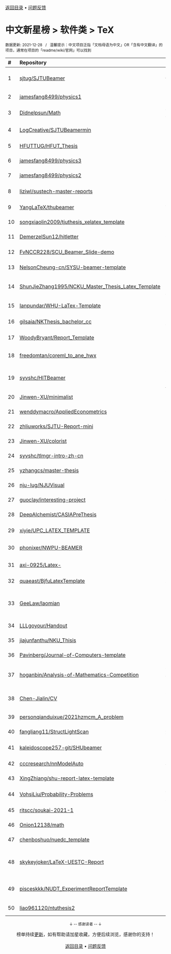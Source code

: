 <a href="https://github.com/kon9chunkit/GitHub-Chinese-Top-Charts#github中文排行榜">返回目录</a> • <a href="/content/docs/feedback.md">问题反馈</a>

# 中文新星榜 > 软件类 > TeX
<sub>数据更新: 2021-12-28&nbsp;&nbsp;&nbsp;/&nbsp;&nbsp;&nbsp;温馨提示：中文项目泛指「文档母语为中文」OR「含有中文翻译」的项目，通常在项目的「readme/wiki/官网」可以找到</sub>

|#|Repository|Description|Stars|Updated|Created|
|:-|:-|:-|:-|:-|:-|
|1|[sjtug/SJTUBeamer](https://github.com/sjtug/SJTUBeamer)|上海交通大学 Beamer 模版   Beamer template for Shanghai Jiao Tong University|198|2021-12-24|2021-04-18|
|2|[jamesfang8499/physics1](https://github.com/jamesfang8499/physics1)|-|76|2021-12-17|2021-07-15|
|3|[Didnelpsun/Math](https://github.com/Didnelpsun/Math)|考研数学，数学一，包括高等数学、线性代数、概率统计|76|2021-12-11|2021-01-08|
|4|[LogCreative/SJTUBeamermin](https://github.com/LogCreative/SJTUBeamermin)|上海交通大学 LaTeX Beamer 幻灯片模板 - VI 最小工作集|57|2021-11-05|2021-03-15|
|5|[HFUTTUG/HFUT_Thesis](https://github.com/HFUTTUG/HFUT_Thesis)|LaTeX Thesis Template for Hefei University of Technology|39|2021-08-31|2021-05-17|
|6|[jamesfang8499/physics3](https://github.com/jamesfang8499/physics3)|-|30|2021-12-17|2021-07-15|
|7|[jamesfang8499/physics2](https://github.com/jamesfang8499/physics2)|-|28|2021-12-17|2021-07-15|
|8|[liziwl/sustech-master-reports](https://github.com/liziwl/sustech-master-reports)|南方科技大学硕士开题报告、年度考核报告 （中/英）|21|2021-12-16|2021-05-18|
|9|[YangLaTeX/thubeamer](https://github.com/YangLaTeX/thubeamer)|A Beamer Theme for Tsinghua University (THU).|19|2021-11-16|2021-07-07|
|10|[songxiaolin2009/tjuthesis_xelatex_template](https://github.com/songxiaolin2009/tjuthesis_xelatex_template)|Thesis Template in Tianjin University compiled with XeLaTeX|18|2021-12-10|2021-07-01|
|11|[DemerzelSun12/hitletter](https://github.com/DemerzelSun12/hitletter)|一个简单的哈工大信纸模板|17|2021-12-15|2021-03-07|
|12|[FvNCCR228/SCU_Beamer_Slide-demo](https://github.com/FvNCCR228/SCU_Beamer_Slide-demo)|四川大学非官方Beamer模板   Unofficial Beamer Template for Sichuan University|13|2021-12-08|2021-12-02|
|13|[NelsonCheung-cn/SYSU-beamer-template](https://github.com/NelsonCheung-cn/SYSU-beamer-template)|a beamer template for sysu|11|2021-12-19|2021-06-16|
|14|[ShunJieZhang1995/NCKU_Master_Thesis_Latex_Template](https://github.com/ShunJieZhang1995/NCKU_Master_Thesis_Latex_Template)|National Cheng Kung University (NCKU) Thesis Template in LaTex.   國立成功大學碩士用畢業論文LaTex模版|11|2021-06-19|2021-02-21|
|15|[Ianpundar/WHU-LaTex-Template](https://github.com/Ianpundar/WHU-LaTex-Template)|-|10|2021-12-13|2021-10-11|
|16|[gilsaia/NKThesis_bachelor_cc](https://github.com/gilsaia/NKThesis_bachelor_cc)|南开计算机学院本科生毕设模板 根据硕士/博士模板修改而来|10|2021-06-11|2021-03-05|
|17|[WoodyBryant/Report_Template](https://github.com/WoodyBryant/Report_Template)|Report_Template|9|2021-11-05|2021-09-19|
|18|[freedomtan/coreml_to_ane_hwx](https://github.com/freedomtan/coreml_to_ane_hwx)|a quick and dirty little program to convert Apple CoreML model to ANE hwx file|9|2021-07-19|2021-05-25|
|19|[syvshc/HITBeamer](https://github.com/syvshc/HITBeamer)|基于 THU-Beamer-Theme (https://github.com/Trinkle23897/THU-Beamer-Theme) 删删改改而成的 :bug:|9|2021-11-17|2021-05-17|
|20|[Jinwen-XU/minimalist](https://github.com/Jinwen-XU/minimalist)|-|8|2021-12-16|2021-03-10|
|21|[wenddymacro/AppliedEconometrics](https://github.com/wenddymacro/AppliedEconometrics)|Stata、计量经济学、DSGE|7|2021-10-28|2021-08-29|
|22|[zhliuworks/SJTU-Report-mini](https://github.com/zhliuworks/SJTU-Report-mini)|:memo:  SJTU 中文简约 LaTeX 报告模板|7|2021-06-07|2021-06-07|
|23|[Jinwen-XU/colorist](https://github.com/Jinwen-XU/colorist)|-|7|2021-12-17|2021-03-10|
|24|[syvshc/tlmgr-intro-zh-cn](https://github.com/syvshc/tlmgr-intro-zh-cn)|关于 tlmgr 使用的简短的介绍. :heart:|7|2021-09-05|2021-03-06|
|25|[yzhangcs/master-thesis](https://github.com/yzhangcs/master-thesis)|基于树形条件随机场的高阶句法分析|7|2021-12-26|2021-02-01|
|26|[nju-lug/NJUVisual](https://github.com/nju-lug/NJUVisual)|实现南京大学标准配色方案和标识|5|2021-12-25|2021-11-21|
|27|[guoclay/interesting-project](https://github.com/guoclay/interesting-project)|一些有趣的项目|5|2021-09-30|2021-09-28|
|28|[DeepAlchemist/CASIAPreThesis](https://github.com/DeepAlchemist/CASIAPreThesis)|中科院自动化所博士中期考核 LaTeX 模板|5|2021-06-02|2021-06-02|
|29|[xiyie/UPC_LATEX_TEMPLATE](https://github.com/xiyie/UPC_LATEX_TEMPLATE)|中国石油大学（华东）控制科学与工程学院课题模板（不保证通用）|4|2021-10-01|2021-09-29|
|30|[phonixer/NWPU-BEAMER](https://github.com/phonixer/NWPU-BEAMER)|Latex-Beamer-ppt-NWPU-西北工业大学ppt模板-LaTex-Beamer|4|2021-08-25|2021-08-25|
|31|[axi-0925/Latex-](https://github.com/axi-0925/Latex-)|Latex中文简历，overleaf直接copy进行编辑|4|2021-06-19|2021-06-19|
|32|[quaeast/BjfuLatexTemplate](https://github.com/quaeast/BjfuLatexTemplate)|北京林业大学毕设模板2021|4|2021-06-03|2021-04-29|
|33|[GeeLaw/laomian](https://github.com/GeeLaw/laomian)|老面 (sourdough, lit. "old dough") is used as the starter for fermenting dough. This repository contains my digital 老面.|4|2021-12-08|2021-01-12|
|34|[LLLgoyour/Handout](https://github.com/LLLgoyour/Handout)|王一老师上课配套的讲义|3|2021-12-28|2021-11-20|
|35|[jiajunfanthu/NKU_Thisis](https://github.com/jiajunfanthu/NKU_Thisis)|南开人工智能学院毕业设计模板|3|2021-09-26|2021-09-26|
|36|[Pavinberg/Journal-of-Computers-template](https://github.com/Pavinberg/Journal-of-Computers-template)|计算机学报 LaTeX 模板|3|2021-07-11|2021-07-11|
|37|[hoganbin/Analysis-of-Mathematics-Competition](https://github.com/hoganbin/Analysis-of-Mathematics-Competition)|本文档是利用了latex中pdfpages包进行文档合并，包括了2009-2020年从第一届数学竞赛到第十二届所有预赛试题解析|3|2021-06-27|2021-06-27|
|38|[Chen-Jialin/CV](https://github.com/Chen-Jialin/CV)|基于 LaTeX 的个人中英简历。CV in Chinese and English version based on LaTeX.|3|2021-10-06|2021-06-23|
|39|[personqianduixue/2021hzmcm_A_problem](https://github.com/personqianduixue/2021hzmcm_A_problem)|2021华中赛 华中杯数学建模 A题|3|2021-06-08|2021-06-08|
|40|[fangliang11/StructLightScan](https://github.com/fangliang11/StructLightScan)|结构光三维扫描仪|3|2021-12-17|2021-01-13|
|41|[kaleidoscope257-git/SHUbeamer](https://github.com/kaleidoscope257-git/SHUbeamer)|SHUbeamer是为了帮助上海大学师生撰写演示文稿而编写的LaTex Beamer模版文件 |2|2021-12-01|2021-11-28|
|42|[cccresearch/nnModelAuto](https://github.com/cccresearch/nnModelAuto)|神經網路自動建模|2|2021-10-17|2021-09-26|
|43|[XingZhiang/shu-report-latex-template](https://github.com/XingZhiang/shu-report-latex-template)|shu的一些实验报告的latex模板|2|2021-09-24|2021-09-23|
|44|[VohsiLiu/Probability-Problems](https://github.com/VohsiLiu/Probability-Problems)|概率论与数理统计（浙大第四版）课后习题整理|2|2021-12-05|2021-09-10|
|45|[ritscc/soukai-2021-1](https://github.com/ritscc/soukai-2021-1)|2021年度春学期総会|2|2021-10-24|2021-09-09|
|46|[Onion12138/math](https://github.com/Onion12138/math)|上海初中数学讲义Latex版|2|2021-08-02|2021-07-14|
|47|[chenboshuo/nuedc_template](https://github.com/chenboshuo/nuedc_template)|全国大学生电子设计竞赛 latex 模板|2|2021-07-30|2021-06-26|
|48|[skykeyjoker/LaTeX-UESTC-Report](https://github.com/skykeyjoker/LaTeX-UESTC-Report)|LaTeX template for report(Lab) of University of Electronic Science and Technology of China (UESTC)  电子科技大学本科实验报告 LaTeX 模板|2|2021-08-21|2021-06-10|
|49|[pisceskkk/NUDT_ExperimentReportTemplate](https://github.com/pisceskkk/NUDT_ExperimentReportTemplate)|Experiment report LaTex template of NUDT undergraduate/NUDT本科实验报告(LaTex模板)|2|2021-07-01|2021-04-23|
|50|[liao961120/ntuthesis2](https://github.com/liao961120/ntuthesis2)|台大碩博士論文模板 (Pandoc)|2|2021-08-14|2021-02-16|

<div align="center">
    <p><sub>↓ -- 感谢读者 -- ↓</sub></p>
    榜单持续<a href="/content/docs/milestone.md">更新</a>，如有帮助请加星收藏，方便后续浏览，感谢你的支持！
</div>

<br/>

<div align="center"><a href="https://github.com/kon9chunkit/GitHub-Chinese-Top-Charts#github中文排行榜">返回目录</a> • <a href="/content/docs/feedback.md">问题反馈</a></div>
